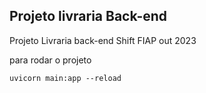 ## Projeto livraria Back-end

Projeto Livraria back-end Shift FIAP out 2023

para rodar o projeto

```
uvicorn main:app --reload
```
